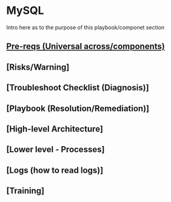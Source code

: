 # MySQL

Intro here as to the purpose of this playbook/componet section


## [Pre-reqs (Universal across/components)](http://github.com)
## [Risks/Warning]
## [Troubleshoot Checklist  (Diagnosis)]
## [Playbook (Resolution/Remediation)]
## [High-level Architecture]
## [Lower level - Processes]
## [Logs (how to read logs)]
## [Training]


